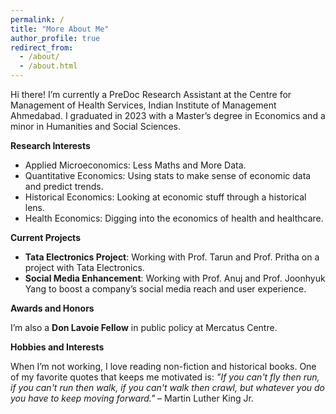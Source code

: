 ```yaml
---
permalink: /
title: "More About Me"
author_profile: true
redirect_from: 
  - /about/
  - /about.html
---
```


Hi there! I’m currently a PreDoc Research Assistant at the Centre for Management of Health Services, Indian Institute of Management Ahmedabad. I graduated in 2023 with a Master’s degree in Economics and a minor in Humanities and Social Sciences.


**Research Interests**
- Applied Microeconomics: Less Maths and More Data.
- Quantitative Economics: Using stats to make sense of economic data and predict trends.
- Historical Economics: Looking at economic stuff through a historical lens.
- Health Economics: Digging into the economics of health and healthcare.


**Current Projects**
-  **Tata Electronics Project**: Working with Prof. Tarun and Prof. Pritha on a project with Tata Electronics.
-  **Social Media Enhancement**: Working with Prof. Anuj and Prof. Joonhyuk Yang to boost a company’s social media reach and user experience.


**Awards and Honors**

I’m also a **Don Lavoie Fellow** in public policy at Mercatus Centre.


**Hobbies and Interests**

When I’m not working, I love reading non-fiction and historical books.  One of my favorite quotes that keeps me motivated is:
*"If you can't fly then run, if you can't run then walk, if you can't walk then crawl, but whatever you do you have to keep moving forward."* – Martin Luther King Jr.
